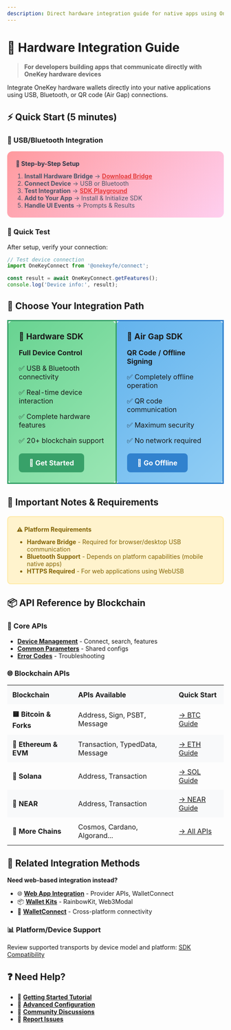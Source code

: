 ```yaml
---
description: Direct hardware integration guide for native apps using OneKey Hardware SDK and Air Gap SDK
---
```


# 🔧 Hardware Integration Guide

> **For developers building apps that communicate directly with OneKey hardware devices**

Integrate OneKey hardware wallets directly into your native applications using USB, Bluetooth, or QR code (Air Gap) connections.

## ⚡ Quick Start (5 minutes)

### 🔌 USB/Bluetooth Integration

<div style="background: linear-gradient(135deg, #ff9a9e 0%, #fecfef 100%); padding: 20px; border-radius: 12px; margin: 16px 0;">
  <h4 style="margin: 0 0 12px 0; color: #2d3748;">🚀 Step-by-Step Setup</h4>
  <ol style="margin: 0; padding-left: 20px; color: #4a5568;">
    <li><strong>Install Hardware Bridge</strong> → <a href="https://onekey.so/download?client=bridge" style="color: #e53e3e; font-weight: bold;">Download Bridge</a></li>
    <li><strong>Connect Device</strong> → USB or Bluetooth</li>
    <li><strong>Test Integration</strong> → <a href="https://hardware-example.onekeytest.com/expo-playground/" style="color: #e53e3e; font-weight: bold;">SDK Playground</a></li>
    <li><strong>Add to Your App</strong> → Install & Initialize SDK</li>
    <li><strong>Handle UI Events</strong> → Prompts & Results</li>
  </ol>
</div>

### 📱 Quick Test
After setup, verify your connection:
```javascript
// Test device connection
import OneKeyConnect from '@onekeyfe/connect';

const result = await OneKeyConnect.getFeatures();
console.log('Device info:', result);
```

## 🎯 Choose Your Integration Path

<table style="width: 100%; border-collapse: collapse; margin: 20px 0;">
<tr>
<td style="border: 3px solid #38a169; padding: 24px; border-radius: 12px; background: linear-gradient(135deg, #68d391 0%, #9ae6b4 100%); margin: 10px;">
  <h3 style="margin: 0 0 16px 0;">🔧 Hardware SDK</h3>
  <p><strong>Full Device Control</strong></p>
  <div style="margin: 12px 0;">
    <p>✅ USB & Bluetooth connectivity</p>
    <p>✅ Real-time device interaction</p>
    <p>✅ Complete hardware features</p>
    <p>✅ 20+ blockchain support</p>
  </div>
  <div style="margin-top: 20px;">
    <a href="../connect-to-hardware/hardware-sdk/started.md" style="background: #38a169; color: white; padding: 12px 24px; text-decoration: none; border-radius: 8px; font-weight: bold; display: inline-block;">🚀 Get Started</a>
  </div>
</td>
<td style="border: 3px solid #3182ce; padding: 24px; border-radius: 12px; background: linear-gradient(135deg, #63b3ed 0%, #90cdf4 100%); margin: 10px;">
  <h3 style="margin: 0 0 16px 0;">🔐 Air Gap SDK</h3>
  <p><strong>QR Code / Offline Signing</strong></p>
  <div style="margin: 12px 0;">
    <p>✅ Completely offline operation</p>
    <p>✅ QR code communication</p>
    <p>✅ Maximum security</p>
    <p>✅ No network required</p>
  </div>
  <div style="margin-top: 20px;">
    <a href="../connect-to-hardware/air-gap-sdk/started.md" style="background: #3182ce; color: white; padding: 12px 24px; text-decoration: none; border-radius: 8px; font-weight: bold; display: inline-block;">🔐 Go Offline</a>
  </div>
</td>
</tr>
</table>

## 📝 Important Notes & Requirements

<div style="background: #fff3cd; border: 2px solid #ffeaa7; padding: 20px; border-radius: 8px; margin: 20px 0;">
  <h4 style="margin: 0 0 12px 0; color: #856404;">⚠️ Platform Requirements</h4>
  <ul style="margin: 0; color: #856404;">
    <li><strong>Hardware Bridge</strong> - Required for browser/desktop USB communication</li>
    <li><strong>Bluetooth Support</strong> - Depends on platform capabilities (mobile native apps)</li>
    <li><strong>HTTPS Required</strong> - For web applications using WebUSB</li>
  </ul>
</div>

## 📦 API Reference by Blockchain

### 🔩 Core APIs
- [**Device Management**](../connect-to-hardware/hardware-sdk/api-reference/basic-api/) - Connect, search, features
- [**Common Parameters**](../connect-to-hardware/hardware-sdk/api-reference/common-params.md) - Shared configs
- [**Error Codes**](../connect-to-hardware/hardware-sdk/api-reference/error-code.md) - Troubleshooting

### 🌐 Blockchain APIs

<table style="width: 100%;">
<tr style="background: #f8f9fa;">
  <th style="padding: 12px; text-align: left;">Blockchain</th>
  <th style="padding: 12px; text-align: left;">APIs Available</th>
  <th style="padding: 12px; text-align: left;">Quick Start</th>
</tr>
<tr>
  <td style="padding: 12px;"><strong>🟨 Bitcoin & Forks</strong></td>
  <td style="padding: 12px;">Address, Sign, PSBT, Message</td>
  <td style="padding: 12px;"><a href="../connect-to-hardware/hardware-sdk/api-reference/bitcoin-and-bitcoin-forks/">→ BTC Guide</a></td>
</tr>
<tr style="background: #f8f9fa;">
  <td style="padding: 12px;"><strong>🔵 Ethereum & EVM</strong></td>
  <td style="padding: 12px;">Transaction, TypedData, Message</td>
  <td style="padding: 12px;"><a href="../connect-to-hardware/hardware-sdk/api-reference/ethereum-and-evm/">→ ETH Guide</a></td>
</tr>
<tr>
  <td style="padding: 12px;"><strong>🟬 Solana</strong></td>
  <td style="padding: 12px;">Address, Transaction</td>
  <td style="padding: 12px;"><a href="../connect-to-hardware/hardware-sdk/api-reference/solana/">→ SOL Guide</a></td>
</tr>
<tr style="background: #f8f9fa;">
  <td style="padding: 12px;"><strong>🌊 NEAR</strong></td>
  <td style="padding: 12px;">Address, Transaction</td>
  <td style="padding: 12px;"><a href="../connect-to-hardware/hardware-sdk/api-reference/near/">→ NEAR Guide</a></td>
</tr>
<tr>
  <td style="padding: 12px;"><strong>🐸 More Chains</strong></td>
  <td style="padding: 12px;">Cosmos, Cardano, Algorand...</td>
  <td style="padding: 12px;"><a href="../connect-to-hardware/hardware-sdk/api-reference/">→ All APIs</a></td>
</tr>
</table>

## 🔗 Related Integration Methods

**Need web-based integration instead?**
- 🌐 [**Web App Integration**](web-app-integration-developer.md) - Provider APIs, WalletConnect
- 📦 [**Wallet Kits**](../connect-to-software/support-wallet-kit/) - RainbowKit, Web3Modal
- 🔗 [**WalletConnect**](../connect-to-software/using-walletconnect/) - Cross-platform connectivity

### 📊 Platform/Device Support

Review supported transports by device model and platform: [SDK Compatibility](../connect-to-hardware/hardware-sdk/install-sdk.md#platform-device-support-matrix)

## ❓ Need Help?

- 🚀 [**Getting Started Tutorial**](../connect-to-hardware/hardware-sdk/tutorial.md)
- 📖 [**Advanced Configuration**](../connect-to-hardware/hardware-sdk/advanced/)
- 💬 [**Community Discussions**](https://github.com/OneKeyHQ/hardware-js-sdk/discussions)
- 🐛 [**Report Issues**](https://github.com/OneKeyHQ/hardware-js-sdk/issues)
